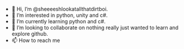 - 👋 Hi, I’m @sheeeeshlookatallthatdirtboi.
- 👀 I’m interested in python, unity and c#.
- 🌱 I’m currently learning python and c#.
- 💞️ I’m looking to collaborate on nothing really just wanted to learn and explore github.
- 📫 How to reach me 

<!---
sheeeeshlookatallthatdirtboi/sheeeeshlookatallthatdirtboi is a ✨ special ✨ repository because its `README.md` (this file) appears on your GitHub profile.
You can click the Preview link to take a look at your changes.
--->
